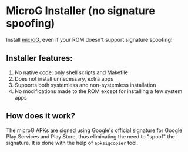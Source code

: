 # MicroG Installer (no signature spoofing)
Install [microG](https://microg.org), even if your ROM doesn't support signature spoofing!
## Installer features:
1. No native code: only shell scripts and Makefile
2. Does not install unnecessary, extra apps
3. Supports both systemless and non-systemless installation
4. No modifications made to the ROM except for installing a few system apps
## How does it work?
The microG APKs are signed using Google's official signature for Google Play Services and Play Store, thus eliminating the need to "spoof" the signature. It is done with the help of `apksigcopier` tool.
